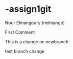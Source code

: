 # -assign1git
Nour Elmangoury (nelmango)

First Comment 


This is a change on newbranch


test branch change

